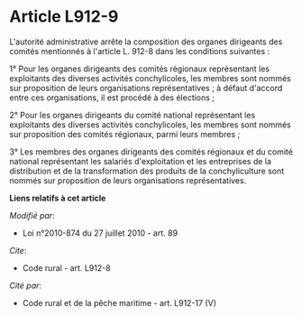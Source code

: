 # Article L912-9

L'autorité administrative arrête la composition des organes dirigeants des comités mentionnés à l'article L. 912-8 dans les
conditions suivantes : 

1° Pour les organes dirigeants des comités régionaux représentant les exploitants des diverses activités conchylicoles, les
membres sont nommés sur proposition de leurs organisations représentatives ; à défaut d'accord entre ces organisations, il
est procédé à des élections ; 

2° Pour les organes dirigeants du comité national représentant les exploitants des diverses activités conchylicoles, les
membres sont nommés sur proposition des comités régionaux, parmi leurs membres ; 

3° Les membres des organes dirigeants des comités régionaux et du comité national représentant les salariés d'exploitation et
les entreprises de la distribution et de la transformation des produits de la conchyliculture sont nommés sur proposition de
leurs organisations représentatives.

**Liens relatifs à cet article**

_Modifié par_:

  - Loi n°2010-874 du 27 juillet 2010 - art. 89

_Cite_:

  - Code rural - art. L912-8

_Cité par_:

  - Code rural et  de la pêche maritime - art. L912-17 (V)

